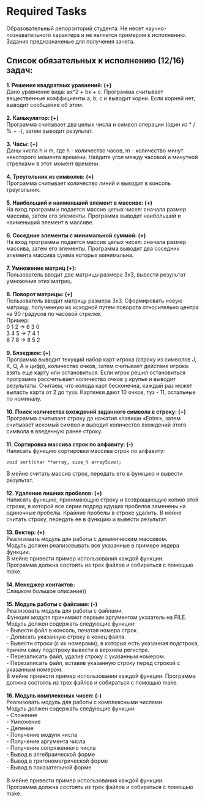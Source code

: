 # Required Tasks
Образовательный репорзиторий студента. Не несет научно-познавательного характера и не является примером к исполнению. Задания предназначеные для получения зачета.
## Список обязательных к исполнению (12/16) задач:
<b>1. Решение квадратных уравнений: (+)</b><br>
Дано уравнение вида: ax^2 + bx + с. Программа считывает вещественные коэффициенты а, b, c и выводит корни. Если корней нет, выводит сообщение об этом.
<br><br><b>2. Калькулятор: (+)</b><br>
Программа считывает два целых числа и символ операции (один из * / % + -), затем выводит результат.
<br><br><b>3. Часы: (+)</b><br>
Даны числа h и m, где h - количество часов, m - количество минут некоторого момента времени. Найдите угол между часовой и минутной стрелками в этот момент времени.
<br><br><b>4. Треугольник из символов: (+)</b><br>
Программа считывает количество линий и выводит в консоль треугольник.
<br><br><b>5.  Наибольший и наименьший элемент в массиве: (+)</b><br>
На вход программы подается массив целых чисел: сначала размер массива, затем его элементы. 
Программа выводит наибольший и наименьший элемент в массиве.
<br><br><b>6. Соседние элементы с минимальной суммой: (+)</b><br>
На вход программы подается массив целых чисел: сначала размер массива, затем его элементы. 
Программа выводит два соседних элемента массива сумма которых минимальна.
<br><br><b>7.  Умножение матриц (+):</b><br>
Пользователь вводит две матрицы размера 3x3, вывести результат умножения этих матриц.
<br><br><b>8.  Поворот матрицы: (+)</b><br>
Пользователь вводит матрицу размера 3x3. Сформировать новую матрицу, полученную из исходной путем поворота относительно центра на 90 градусов по часовой стрелке.
<br>Пример:
<br>0 1 2 → 6 3 0
<br>3 4 5 → 7 4 1
<br>6 7 8 → 8 5 2
<br><br><b>9. Блэкджек: (+)</b><br>
Программа выводит текущий набор карт игрока (строку из символов J, K, Q, A и цифр), количество очков, затем считывает действие игрока: взять еще карту или остановиться. Если игрок решил остановиться программа рассчитывает количество очков у крупье и выводит результаты.
Считаем, что колода карт бесконечна, каждый раз может выпасть карта от 2 до туза. Картинки дают 10 очков, туз - 11, остальные по номиналу.
<br><br><b>10. Поиск количества вхождений заданного символа в строку: (+)</b><br>
Программа считывает строку до нажатия клавиши «Enter», затем считывает искомый символ и выводит количество вхождений этого символа в введенную ранее строку.
<br><br><b>11. Сортировка массива строк по алфавиту: (-)</b><br>
Написать функцию сортировки массива строк по алфавиту: 
<br>
```
void sort(char **array, size_t arraySize);
```
В мейне считать массив строк, передать его в функцию и вывести результат.
<br><br><b>12.  Удаление лишних пробелов: (+)</b><br>
Написать функцию, принимающую строку и возвращающую копию этой строки, в которой все серии подряд идущих пробелов заменены на одиночные пробелы. Крайние пробелы в строке удалить. В мейне считать строку, передать ее в функцию и вывести результат.
<br><br><b>13. Вектор: (+)</b><br>
Реализовать модуль для работы с динамическим массивом.
<br>Модуль должен реализовывать все указанные в примере хедера функции.
<br>В мейне привести пример использования каждой функции.
<br>Программа должна состоять из трех файлов и собираться с помощью make.
<br><br><b>14. Менеджер контактов:</b><br>
Слишком большое описание))
<br><br><b>15. Модуль работы с файлами: (-)</b><br>
Реализовать модуль для работы с файлами.
<br>Функции модуля принимают первым аргументом указатель на FILE.
<br>Модуль должен содержать следующие функции:
<br>- Вывести файл в консоль, печатая номера строк.
<br>- Дописать указанную строку в конец файла.
<br>- Вывести строки (с их номерами), в которых есть указанная подстрока, причем саму подстроку вывести в верхнем регистре.
<br>- Перезаписать файл, удалив строку с указанным номером.
<br>- Перезаписать файл, вставив указанную строку перед строкой с указанным номером.
<br>В мейне привести пример использования каждой функции. Программа должна состоять из трех файлов и собираться с помощью make.
<br><br><b>16. Модуль комплексных чисел: (-)</b><br>
Реализовать модуль для работы с комплексными числами
<br>Модуль должен содержать следующие функции:
<br>- Сложение
<br>- Умножение 
<br>- Деление
<br>- Получение модуля числа 
<br>- Получение аргумента числа 
<br>- Получение сопряженного числа 
<br>- Вывод в алгебраической форме
<br>- Вывод в тригонометрической форме
<br>- Вывод в показательной форме
<br><br>В мейне привести пример использования каждой функции.
<br>Программа должна состоять из трех файлов и собираться с помощью make.
